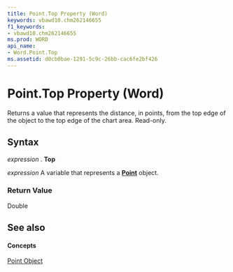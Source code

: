 ```yaml
---
title: Point.Top Property (Word)
keywords: vbawd10.chm262146655
f1_keywords:
- vbawd10.chm262146655
ms.prod: WORD
api_name:
- Word.Point.Top
ms.assetid: d0cb0bae-1291-5c9c-26bb-cac6fe2bf426
---
```



# Point.Top Property (Word)

Returns a value that represents the distance, in points, from the top edge of the object to the top edge of the chart area. Read-only.


## Syntax

 _expression_ . **Top**

 _expression_ A variable that represents a **[Point](point-object-word.md)** object.


### Return Value

Double


## See also


#### Concepts


[Point Object](point-object-word.md)

